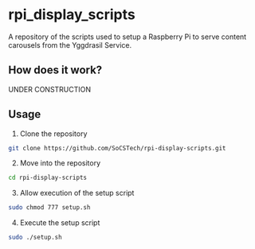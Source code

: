 # rpi_display_scripts
A repository of the scripts used to setup a Raspberry Pi to serve content carousels from the Yggdrasil Service.

## How does it work?
UNDER CONSTRUCTION

## Usage
1. Clone the repository
```bash
git clone https://github.com/SoCSTech/rpi-display-scripts.git
```

2. Move into the repository
```bash
cd rpi-display-scripts
```

3. Allow execution of the setup script
```bash
sudo chmod 777 setup.sh
```

4. Execute the setup script
```bash
sudo ./setup.sh
```
